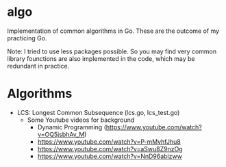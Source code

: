 # algo
Implementation of common algorithms in Go. These are the outcome of my practicing Go. 

Note: I tried to use less packages possible. So you may find very common library founctions are also implemented in the code, which may be redundant in practice.

# Algorithms
- LCS: Longest Common Subsequence (lcs.go, lcs_test.go)
  - Some Youtube videos for background
    - Dynamic Programming (https://www.youtube.com/watch?v=OQ5jsbhAv_M)
    - https://www.youtube.com/watch?v=P-mMvhfJhu8
    - https://www.youtube.com/watch?v=aSwu8Z9nzOg
    - https://www.youtube.com/watch?v=NnD96abizww
